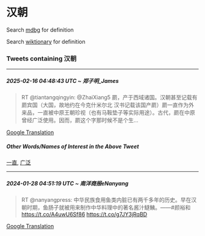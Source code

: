# 汉朝

Search [mdbg](https://www.mdbg.net/chinese/dictionary?page=worddict&wdrst=0&wdqb=汉朝) for definition

Search [wiktionary](https://en.wiktionary.org/wiki/汉朝) for definition

### Tweets containing 汉朝

___
##### 2025-02-16 04:48:43 UTC ~ 郑子明_James
> RT @tiantangqingyin: @ZhaiXiang5 罽，产于西域诸国。汉朝甚至记载有罽宾国（大国，故地约在今克什米尔北 汉书记载该国产罽）罽一直作为外来品，一直被中原王朝珍视（也有马鞍垫子等实际用途）。古代，罽在中原曾经广泛使用。因而，罽这个字那时候不是个生…

[Google Translation](https://translate.google.com/?hi=en&tab=TT&sl=zh-CN&tl=en&op=translate&text=RT+%40tiantangqingyin%3A+%40ZhaiXiang5+%E7%BD%BD%EF%BC%8C%E4%BA%A7%E4%BA%8E%E8%A5%BF%E5%9F%9F%E8%AF%B8%E5%9B%BD%E3%80%82%E6%B1%89%E6%9C%9D%E7%94%9A%E8%87%B3%E8%AE%B0%E8%BD%BD%E6%9C%89%E7%BD%BD%E5%AE%BE%E5%9B%BD%EF%BC%88%E5%A4%A7%E5%9B%BD%EF%BC%8C%E6%95%85%E5%9C%B0%E7%BA%A6%E5%9C%A8%E4%BB%8A%E5%85%8B%E4%BB%80%E7%B1%B3%E5%B0%94%E5%8C%97+%E6%B1%89%E4%B9%A6%E8%AE%B0%E8%BD%BD%E8%AF%A5%E5%9B%BD%E4%BA%A7%E7%BD%BD%EF%BC%89%E7%BD%BD%E4%B8%80%E7%9B%B4%E4%BD%9C%E4%B8%BA%E5%A4%96%E6%9D%A5%E5%93%81%EF%BC%8C%E4%B8%80%E7%9B%B4%E8%A2%AB%E4%B8%AD%E5%8E%9F%E7%8E%8B%E6%9C%9D%E7%8F%8D%E8%A7%86%EF%BC%88%E4%B9%9F%E6%9C%89%E9%A9%AC%E9%9E%8D%E5%9E%AB%E5%AD%90%E7%AD%89%E5%AE%9E%E9%99%85%E7%94%A8%E9%80%94%EF%BC%89%E3%80%82%E5%8F%A4%E4%BB%A3%EF%BC%8C%E7%BD%BD%E5%9C%A8%E4%B8%AD%E5%8E%9F%E6%9B%BE%E7%BB%8F%E5%B9%BF%E6%B3%9B%E4%BD%BF%E7%94%A8%E3%80%82%E5%9B%A0%E8%80%8C%EF%BC%8C%E7%BD%BD%E8%BF%99%E4%B8%AA%E5%AD%97%E9%82%A3%E6%97%B6%E5%80%99%E4%B8%8D%E6%98%AF%E4%B8%AA%E7%94%9F%E2%80%A6)
##### Other Words/Names of Interest in the Above Tweet
[一直](一直.md), [广泛](广泛.md)
___
##### 2024-01-28 04:51:19 UTC ~ 南洋商报eNanyang
> RT @nanyangpress: 中华民族食用鱼类内脏已有两千多年的历史。早在汉朝时期，鱼肠子就被用来制作中华料理中的著名酱汁鱁鮧。——#颜裕和 https://t.co/A4uwU6Sf86 https://t.co/g7JY3jRqBD

[Google Translation](https://translate.google.com/?hi=en&tab=TT&sl=zh-CN&tl=en&op=translate&text=RT+%40nanyangpress%3A+%E4%B8%AD%E5%8D%8E%E6%B0%91%E6%97%8F%E9%A3%9F%E7%94%A8%E9%B1%BC%E7%B1%BB%E5%86%85%E8%84%8F%E5%B7%B2%E6%9C%89%E4%B8%A4%E5%8D%83%E5%A4%9A%E5%B9%B4%E7%9A%84%E5%8E%86%E5%8F%B2%E3%80%82%E6%97%A9%E5%9C%A8%E6%B1%89%E6%9C%9D%E6%97%B6%E6%9C%9F%EF%BC%8C%E9%B1%BC%E8%82%A0%E5%AD%90%E5%B0%B1%E8%A2%AB%E7%94%A8%E6%9D%A5%E5%88%B6%E4%BD%9C%E4%B8%AD%E5%8D%8E%E6%96%99%E7%90%86%E4%B8%AD%E7%9A%84%E8%91%97%E5%90%8D%E9%85%B1%E6%B1%81%E9%B1%81%E9%AE%A7%E3%80%82%E2%80%94%E2%80%94%23%E9%A2%9C%E8%A3%95%E5%92%8C+https%3A%2F%2Ft.co%2FA4uwU6Sf86+https%3A%2F%2Ft.co%2Fg7JY3jRqBD)

